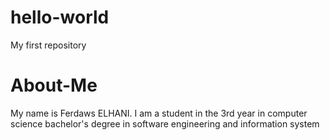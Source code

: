 # hello-world
My first repository
# About-Me
My name is Ferdaws ELHANI. I am a student in the 3rd year in computer science bachelor's degree in software engineering and information system
